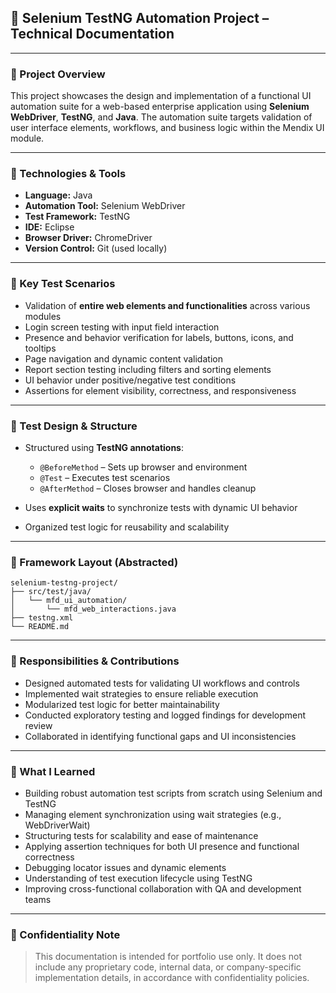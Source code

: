 
## 📘 Selenium TestNG Automation Project – Technical Documentation

---

### 🔹 Project Overview

This project showcases the design and implementation of a functional UI automation suite for a web-based enterprise application using **Selenium WebDriver**, **TestNG**, and **Java**. The automation suite targets validation of user interface elements, workflows, and business logic within the Mendix UI module.

---

### 🔹 Technologies & Tools

* **Language:** Java
* **Automation Tool:** Selenium WebDriver
* **Test Framework:** TestNG
* **IDE:** Eclipse
* **Browser Driver:** ChromeDriver
* **Version Control:** Git (used locally)

---

### 🔹 Key Test Scenarios

* Validation of **entire web elements and functionalities** across various modules
* Login screen testing with input field interaction
* Presence and behavior verification for labels, buttons, icons, and tooltips
* Page navigation and dynamic content validation
* Report section testing including filters and sorting elements
* UI behavior under positive/negative test conditions
* Assertions for element visibility, correctness, and responsiveness

---

### 🔹 Test Design & Structure

* Structured using **TestNG annotations**:

  * `@BeforeMethod` – Sets up browser and environment
  * `@Test` – Executes test scenarios
  * `@AfterMethod` – Closes browser and handles cleanup
* Uses **explicit waits** to synchronize tests with dynamic UI behavior
* Organized test logic for reusability and scalability

---

### 🔹 Framework Layout (Abstracted)

```
selenium-testng-project/
├── src/test/java/
│   └── mfd_ui_automation/
│       └── mfd_web_interactions.java
├── testng.xml
└── README.md
```

---

### 🔹 Responsibilities & Contributions

* Designed automated tests for validating UI workflows and controls
* Implemented wait strategies to ensure reliable execution
* Modularized test logic for better maintainability
* Conducted exploratory testing and logged findings for development review
* Collaborated in identifying functional gaps and UI inconsistencies

---

### 🔹 What I Learned

* Building robust automation test scripts from scratch using Selenium and TestNG
* Managing element synchronization using wait strategies (e.g., WebDriverWait)
* Structuring tests for scalability and ease of maintenance
* Applying assertion techniques for both UI presence and functional correctness
* Debugging locator issues and dynamic elements
* Understanding of test execution lifecycle using TestNG
* Improving cross-functional collaboration with QA and development teams

---

### 🔹 Confidentiality Note

> This documentation is intended for portfolio use only. It does not include any proprietary code, internal data, or company-specific implementation details, in accordance with confidentiality policies.
